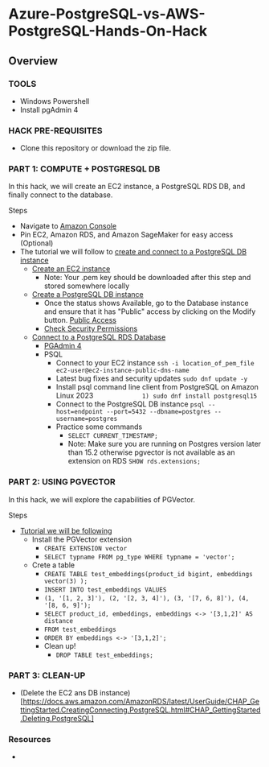 # Azure-PostgreSQL-vs-AWS-PostgreSQL-Hands-On-Hack

## Overview

### TOOLS
* Windows Powershell
* Install pgAdmin 4 

### HACK PRE-REQUISITES 

* Clone this repository or download the zip file.

### PART 1: COMPUTE + POSTGRESQL DB

In this hack, we will create an EC2 instance, a PostgreSQL RDS DB, and finally connect to the database.

Steps
* Navigate to [Amazon Console](https://gpsus.signin.aws.amazon.com/console)
* Pin EC2, Amazon RDS, and Amazon SageMaker for easy access (Optional)
* The tutorial we will follow to [create and connect to a PostgreSQL DB instance](https://docs.aws.amazon.com/AmazonRDS/latest/UserGuide/CHAP_GettingStarted.CreatingConnecting.PostgreSQL.html)
    * [Create an EC2 instance](https://docs.aws.amazon.com/AmazonRDS/latest/UserGuide/CHAP_GettingStarted.CreatingConnecting.PostgreSQL.html#CHAP_GettingStarted.Creating.RDSPostgreSQL.EC2)
        * Note: Your .pem key should be downloaded after this step and stored somewhere locally
    * [Create a PostgreSQL DB instance](https://docs.aws.amazon.com/AmazonRDS/latest/UserGuide/CHAP_GettingStarted.CreatingConnecting.PostgreSQL.html#CHAP_GettingStarted.Creating.PostgreSQL)
        * Once the status shows Available, go to the Database instance and ensure that it has "Public" access by clicking on the Modify button. [Public Access](https://docs.aws.amazon.com/AmazonRDS/latest/UserGuide/Overview.DBInstance.Modifying.html)
        * [Check Security Permissions](https://docs.aws.amazon.com/AmazonRDS/latest/UserGuide/Overview.DBInstance.Modifying.html)
    * [Connect to a PostgreSQL RDS Database](https://docs.aws.amazon.com/AmazonRDS/latest/UserGuide/CHAP_GettingStarted.CreatingConnecting.PostgreSQL.html#CHAP_GettingStarted.Connecting.PostgreSQL)
      * [PGAdmin 4](https://docs.aws.amazon.com/AmazonRDS/latest/UserGuide/USER_ConnectToPostgreSQLInstance.html#USER_ConnectToPostgreSQLInstance.pgAdmin)
      * PSQL 
          * Connect to your EC2 instance `ssh -i location_of_pem_file ec2-user@ec2-instance-public-dns-name`
          * Latest bug fixes and security updates `sudo dnf update -y`
          * Install psql command line client from PostgreSQL on Amazon Linux 2023 `				1) sudo dnf install postgresql15`
          * Connect to the PostgreSQL DB instance  `psql --host=endpoint --port=5432 --dbname=postgres --username=postgres`
          * Practice some commands
              * `SELECT CURRENT_TIMESTAMP;`
              * Note: Make sure you are running on Postgres version later than 15.2 otherwise pgvector is not available as an extension on RDS `SHOW rds.extensions;`

### PART 2: USING PGVECTOR

In this hack, we will explore the capabilities of PGVector.

Steps 
* [Tutorial we will be following](https://aws.amazon.com/blogs/database/building-ai-powered-search-in-postgresql-using-amazon-sagemaker-and-pgvector/)
     * Install the PGVector extension
          * `CREATE EXTENSION vector`
          * `SELECT typname FROM pg_type WHERE typname = 'vector';`
     * Crete a table
          * `CREATE TABLE test_embeddings(product_id bigint, embeddings vector(3) );`
          * `INSERT INTO test_embeddings VALUES`
          * `(1, '[1, 2, 3]'), (2, '[2, 3, 4]'), (3, '[7, 6, 8]'), (4, '[8, 6, 9]');`
          * `SELECT product_id, embeddings, embeddings <-> '[3,1,2]' AS distance`
          * `FROM test_embeddings`
          * `ORDER BY embeddings <-> '[3,1,2]';`
          * Clean up!
               * `DROP TABLE test_embeddings;`

### PART 3: CLEAN-UP

* (Delete the EC2 ans DB instance)[https://docs.aws.amazon.com/AmazonRDS/latest/UserGuide/CHAP_GettingStarted.CreatingConnecting.PostgreSQL.html#CHAP_GettingStarted.Deleting.PostgreSQL]

### Resources 
* 


